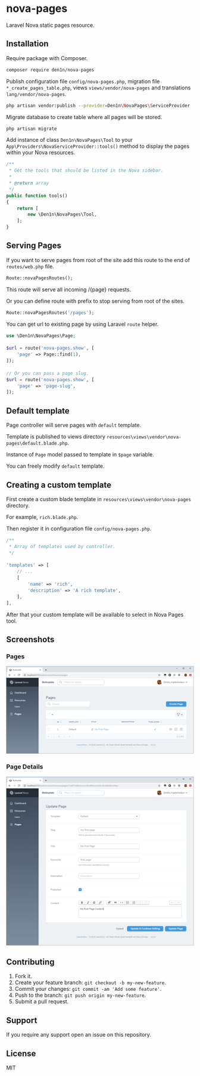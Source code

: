 # nova-pages

Laravel Nova static pages resource.

## Installation

Require package with Composer.

```sh
composer require den1n/nova-pages
```

Publish configuration file `config/nova-pages.php`, migration file `*_create_pages_table.php`, views `views/vendor/nova-pages` and translations `lang/vendor/nova-pages`.

```sh
php artisan vendor:publish --provider=Den1n\NovaPages\ServiceProvider
```

Migrate database to create table where all pages will be stored.

```sh
php artisan migrate
```

Add instance of class `Den1n\NovaPages\Tool` to your `App\Providers\NovaServiceProvider::tools()` method to display the pages within your Nova resources.

```php
/**
 * Get the tools that should be listed in the Nova sidebar.
 *
 * @return array
 */
public function tools()
{
    return [
        new \Den1n\NovaPages\Tool,
    ];
}
```

## Serving Pages

If you want to serve pages from root of the site add this route to the end of `routes/web.php` file.

```php
Route::novaPagesRoutes();
```

This route will serve all incoming /{page} requests.

Or you can define route with prefix to stop serving from root of the sites.

```php
Route::novaPagesRoutes('/pages');
```

You can get url to existing page by using Laravel `route` helper.

```php
use \Den1n\NovaPages\Page;

$url = route('nova-pages.show', [
    'page' => Page::find(1),
]);

// Or you can pass a page slug.
$url = route('nova-pages.show', [
    'page' => 'page-slug',
]);
```

## Default template

Page controller will serve pages with `default` template.

Template is published to views directory `resources\views\vendor\nova-pages\default.blade.php`.

Instance of `Page` model passed to template in `$page` variable.

You can freely modify `default` template.

## Creating a custom template

First create a custom blade template in `resources\views\vendor\nova-pages` directory.

For example, `rich.blade.php`.

Then register it in configuration file `config/nova-pages.php`.

```php
/**
 * Array of templates used by controller.
 */

'templates' => [
    // ...
    [
        'name' => 'rich',
        'description' => 'A rich template',
    ],
],
```

After that your custom template will be available to select in Nova Pages tool.

## Screenshots

### Pages

![Pages](https://raw.githubusercontent.com/den1n/nova-pages/master/screens/pages.png)

### Page Details

![Page Details](https://raw.githubusercontent.com/den1n/nova-pages/master/screens/page-form.png)

## Contributing

1. Fork it.
2. Create your feature branch: `git checkout -b my-new-feature`.
3. Commit your changes: `git commit -am 'Add some feature'`.
4. Push to the branch: `git push origin my-new-feature`.
5. Submit a pull request.

## Support

If you require any support open an issue on this repository.

## License

MIT
